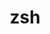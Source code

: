 ---
title: "zsh"
layout: cache
categories: [package, v0.18.1]
meta: {"versions": ["5.8"], "compilers": ["gcc@=7.5.0"], "oss": ["ubuntu18.04"], "platforms": ["linux"], "targets": ["x86_64"], "stacks": ["e4s", "root"], "num_specs": 1, "num_specs_by_stack": {"e4s": 1, "root": 1}}
spec_details: [{"hash": "b2jhuorp4tehmx7477xmhad2uyefwwhq", "compiler": "gcc@=7.5.0", "versions": ["5.8"], "os": "ubuntu18.04", "platform": "linux", "target": "x86_64", "variants": ["+skip-tcsetpgrp-test"], "stacks": ["e4s", "root"], "size": "-", "tarball": "https://binaries.spack.io/releases/v0.18.1/build_cache/linux-ubuntu18.04-x86_64/gcc-7.5.0/zsh-5.8/linux-ubuntu18.04-x86_64-gcc-7.5.0-zsh-5.8-b2jhuorp4tehmx7477xmhad2uyefwwhq.spack"}]
---